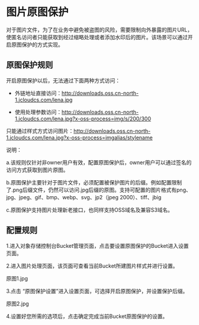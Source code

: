 # 图片原图保护

对于图片文件，为了在业务中避免被盗图的风险，需要限制向外暴露的图片URL，使匿名访问者只能获取到经过缩略处理或者添加水印后的图片。该场景可以通过开启原图保护的方式实现。

## 原图保护规则

开启原图保护以后，无法通过下面两种方式访问：

* 外链地址直接访问：http://downloads.oss.cn-north-1.jcloudcs.com/lena.jpg

* 使用处理参数访问：http://downloads.oss.cn-north-1.jcloudcs.com/lena.jpg?x-oss-process=img/s/200/300

只能通过样式方式访问图片：http://downloads.oss.cn-north-1.jcloudcs.com/lena.jpg?x-oss-process=imgalias/stylename

说明：

a.该规则仅针对非owner用户有效，配置原图保护后，owner用户可以通过签名的访问方式获取到图片原图。

b.原图保护主要针对于图片文件，必须配置被保护图片的后缀。例如配置限制了.png后缀文件，仍然可以访问.jpg后缀的原图。支持可配置的图片格式有png、jpg、jpeg、gif、bmp、webp、svg、jp2（jpeg 2000）、tiff、jbig

c.原图保护支持图片处理新老接口，也同样支持OSS域名及兼容S3域名。

## 配置规则

1.进入对象存储控制台Bucket管理页面，点击要设置原图保护的Bucket进入设置页面。

2.进入图片处理页面，该页面可查看当前Bucket所建图片样式并进行设置。

原图1.jpg

3.点击 “原图保护设置”进入设置页面，可选择开启原图保护，并设置保护后缀。

原图2.jpg

4.设置好您所需的选项后，点击确定完成当前Bucket原图保护的设置。
